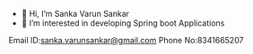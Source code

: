 - 👋 Hi, I’m Sanka Varun Sankar
- 👀 I’m interested in developing Spring boot Applications

Email ID:sanka.varunsankar@gmail.com
Phone No:8341665207

